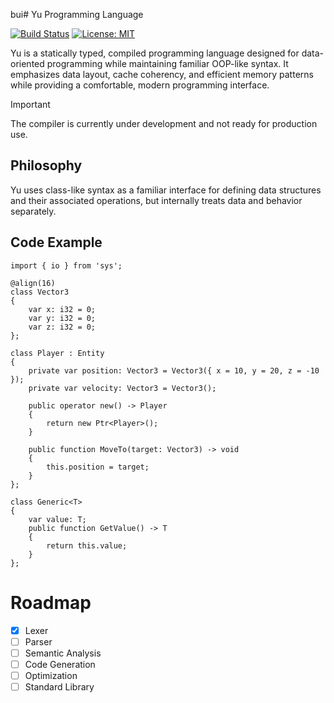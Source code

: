 bui# Yu Programming Language

[![Build Status](https://github.com/yuminaa/yu-lang/actions/workflows/workflow.yml/badge.svg)](https://github.com/yuminaa/yu-lang/actions)
[![License: MIT](https://img.shields.io/badge/License-MIT-yellow.svg)](https://opensource.org/licenses/MIT)

Yu is a statically typed, compiled programming language designed for data-oriented programming while maintaining
familiar OOP-like syntax. It emphasizes data layout, cache coherency, and efficient memory patterns while providing a
comfortable, modern programming interface.

> [!IMPORTANT]
> The compiler is currently under development and not ready for production use.

## Philosophy

Yu uses class-like syntax as a familiar interface for defining data structures and their associated operations, but
internally treats data and behavior separately.

## Code Example

```yu
import { io } from 'sys'; 

@align(16)
class Vector3
{
    var x: i32 = 0;
    var y: i32 = 0;
    var z: i32 = 0;
};

class Player : Entity
{
    private var position: Vector3 = Vector3({ x = 10, y = 20, z = -10 });
    private var velocity: Vector3 = Vector3();
    
    public operator new() -> Player 
    {
        return new Ptr<Player>();
    }
    
    public function MoveTo(target: Vector3) -> void 
    {
        this.position = target;
    }
};

class Generic<T>
{
    var value: T;
    public function GetValue() -> T 
    {
        return this.value;
    }
};
```

# Roadmap

- [X] Lexer
- [ ] Parser
- [ ] Semantic Analysis
- [ ] Code Generation
- [ ] Optimization
- [ ] Standard Library
